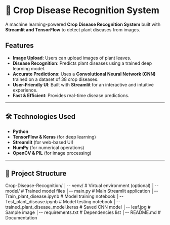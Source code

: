 # 🌿 Crop Disease Recognition System

A machine learning-powered **Crop Disease Recognition System** built with **Streamlit and TensorFlow** to detect plant diseases from images.  

##  Features
-  **Image Upload**: Users can upload images of plant leaves.
-  **Disease Recognition**: Predicts plant diseases using a trained deep learning model.
-  **Accurate Predictions**: Uses a **Convolutional Neural Network (CNN)** trained on a dataset of 38 crop diseases.
-  **User-Friendly UI**: Built with **Streamlit** for an interactive and intuitive experience.
-  **Fast & Efficient**: Provides real-time disease predictions.

---

## 🛠️ Technologies Used
- **Python**
- **TensorFlow & Keras** (for deep learning)
- **Streamlit** (for web-based UI)
- **NumPy** (for numerical operations)
- **OpenCV & PIL** (for image processing)

---

## 📂 Project Structure
Crop-Disease-Recognition/ │-- venv/ # Virtual environment (optional) │-- model/ # Trained model files │-- main.py # Main Streamlit application │-- Train_plant_disease.ipynb # Model training notebook │-- Test_plant_disease.ipynb # Model testing notebook │-- trained_plant_disease_model.keras # Saved CNN model │-- leaf.jpg # Sample image │-- requirements.txt # Dependencies list │-- README.md # Documentation
